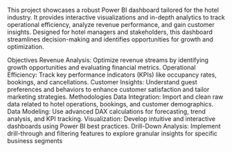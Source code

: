 This project showcases a robust Power BI dashboard tailored for the hotel industry. It provides interactive visualizations and in-depth analytics to track operational efficiency, analyze revenue performance, and gain customer insights. Designed for hotel managers and stakeholders, this dashboard streamlines decision-making and identifies opportunities for growth and optimization.

Objectives
Revenue Analysis: Optimize revenue streams by identifying growth opportunities and evaluating financial metrics.
Operational Efficiency: Track key performance indicators (KPIs) like occupancy rates, bookings, and cancellations.
Customer Insights: Understand guest preferences and behaviors to enhance customer satisfaction and tailor marketing strategies.
Methodologies
Data Integration: Import and clean raw data related to hotel operations, bookings, and customer demographics.
Data Modeling: Use advanced DAX calculations for forecasting, trend analysis, and KPI tracking.
Visualization: Develop intuitive and interactive dashboards using Power BI best practices.
Drill-Down Analysis: Implement drill-through and filtering features to explore granular insights for specific business segments
